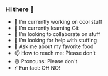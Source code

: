 ### Hi there 👋

- 🔭 I’m currently working on cool stuff
- 🌱 I’m currently learning Git
- 👯 I’m looking to collaborate on stuff
- 🤔 I’m looking for help with stuffing
- 💬 Ask me about my favorite food
- 📫 How to reach me: Please don't
- 😄 Pronouns: Please don't
- ⚡ Fun fact: OH NO!